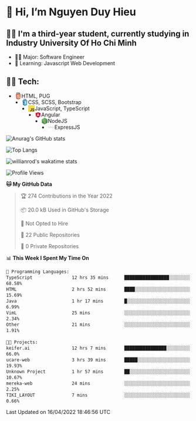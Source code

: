 # 👋 Hi, I’m Nguyen Duy Hieu

## 👨‍🎓 I'm a third-year student, currently studying in Industry University Of Ho Chi Minh
- 🐱‍🏍 Major: Software Engineer
- 📗 Learning: Javascript Web Development

## 🧑‍💻 Tech:
- <img align="left" alt="HTML5" width="18px" src="https://raw.githubusercontent.com/github/explore/80688e429a7d4ef2fca1e82350fe8e3517d3494d/topics/html/html.png" /> HTML, PUG
- <img align="left" alt="CSS3" width="18px" src="https://raw.githubusercontent.com/github/explore/80688e429a7d4ef2fca1e82350fe8e3517d3494d/topics/css/css.png" /> CSS, SCSS, Bootstrap
- <img align="left" alt="JavaScript" width="18px" src="https://raw.githubusercontent.com/github/explore/80688e429a7d4ef2fca1e82350fe8e3517d3494d/topics/javascript/javascript.png" /> JavaScript, TypeScript
- <img align="left" alt="Angular" width="18px" src="https://raw.githubusercontent.com/github/explore/80688e429a7d4ef2fca1e82350fe8e3517d3494d/topics/angular/angular.png"> Angular
- <img align="left" alt="Node.js" width="18px" src="https://raw.githubusercontent.com/github/explore/80688e429a7d4ef2fca1e82350fe8e3517d3494d/topics/nodejs/nodejs.png" /> NodeJS
- <img align="left" alt="Expresss.js" width="18px" src="https://raw.githubusercontent.com/github/explore/80688e429a7d4ef2fca1e82350fe8e3517d3494d/topics/express/express.png" /> ExpressJS

![Anurag's GitHub stats](https://github-readme-stats.vercel.app/api?username=hieuduy1751&count_private=true&show_icons=true&theme=dracula)

![Top Langs](https://github-readme-stats.vercel.app/api/top-langs/?username=hieuduy1751&layout=compact&theme=dracula&langs_count=6)

![willianrod's wakatime stats](https://github-readme-stats.vercel.app/api/wakatime?username=@hieuduy1751&theme=dracula&layout=compact&langs_count=6)

<!--START_SECTION:waka-->
![Profile Views](http://img.shields.io/badge/Profile%20Views-16-blue)

**🐱 My GitHub Data** 

> 🏆 274 Contributions in the Year 2022
 > 
> 📦 20.0 kB Used in GitHub's Storage 
 > 
> 🚫 Not Opted to Hire
 > 
> 📜 22 Public Repositories 
 > 
> 🔑 0 Private Repositories  
 > 
📊 **This Week I Spent My Time On** 

```text
💬 Programming Languages: 
TypeScript               12 hrs 35 mins      █████████████████░░░░░░░░   68.58% 
HTML                     2 hrs 52 mins       ████░░░░░░░░░░░░░░░░░░░░░   15.69% 
Java                     1 hr 17 mins        █░░░░░░░░░░░░░░░░░░░░░░░░   6.99% 
VimL                     25 mins             ░░░░░░░░░░░░░░░░░░░░░░░░░   2.34% 
Other                    21 mins             ░░░░░░░░░░░░░░░░░░░░░░░░░   1.91%

🐱‍💻 Projects: 
keifer.ai                12 hrs 7 mins       ████████████████░░░░░░░░░   66.0% 
ucare-web                3 hrs 39 mins       █████░░░░░░░░░░░░░░░░░░░░   19.93% 
Unknown Project          1 hr 57 mins        ██░░░░░░░░░░░░░░░░░░░░░░░   10.67% 
mereka-web               24 mins             ░░░░░░░░░░░░░░░░░░░░░░░░░   2.25% 
TIKI_LAYOUT              7 mins              ░░░░░░░░░░░░░░░░░░░░░░░░░   0.66%

```


 Last Updated on 16/04/2022 18:46:56 UTC
<!--END_SECTION:waka-->
